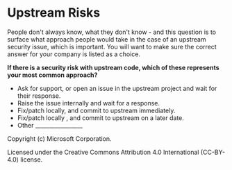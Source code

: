 # Upstream Risks
People don't always know, what they don't know - and this question is to surface what approach people would take in the case of an upstream security issue, which is important.
You will want to make sure the correct answer for your company is listed as a choice.

**If there is a security risk with upstream code, which of these represents your most common approach?**
- Ask for support, or open an issue in the upstream project and wait for their response.
- Raise the issue internally and wait for a response.
- Fix/patch locally, and commit to upstream immediately.
- Fix/patch locally , and commit to upstream on a later date.
- Other _________________


Copyright (c) Microsoft Corporation.

Licensed under the Creative Commons Attribution 4.0 International (CC-BY-4.0) license.